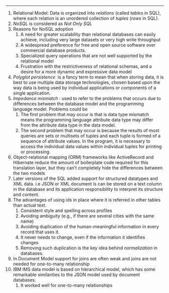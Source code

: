 ----
1. Relational Model: Data is organized into _relations_ (called _tables_ in SQL), where each relation is an unordered collection of _tuples_ (_rows_ in SQL).
2. _NoSQL_  is considered as _Not Only SQL_ 
3. Reasons for NoSQL adoption
	1. A need for greater scalability than relational databases can easily achieve, including very large datasets or very high write throughput
	2.  A widespread preference for free and open source software over commercial database products.
	3. Specialized query operations that are not well supported by the relational model
	4. Frustration with the restrictiveness of relational schemas, and a desire for a more dynamic and expressive data model
4. _Polyglot persistence_  is a fancy term to mean that when storing data, it is best to use multiple data storage technologies, chosen based upon the way data is being used by individual applications or components of a single application.
5. _Impedance mismatch_ : used to refer to the problems that occurs due to differences between the database model and the programming language model. Problems could be
	1. The first problem that may occur is that is data type mismatch means the programming language attribute data type may differ from the attribute data type in the data model.
	2. The second problem that may occur is because the results of most queries are sets or multisets of tuples and each tuple is formed of a sequence of attribute values. In the program, it is necessary to access the individual data values within individual tuples for printing or processing.
6. Object-relational mapping (ORM) frameworks like ActiveRecord and Hibernate reduce the amount of boilerplate code required for this translation layer, but they can’t completely hide the differences between the two models
7. Later versions of the SQL added support for structured datatypes and XML data. i.e JSON or XML document is can be stored on a text column in the database and its application responsibility to interpret its structure and content.
8. The advantages of using ids in place where it is referred in other tables than actual text.
	1. Consistent style and spelling across profiles
	2. Avoiding ambiguity (e.g., if there are several cities with the same name)
	3. Avoiding duplication of  the human-meaningful information in every record that uses it.
	4. It never needs to change, even if the information it identifies changes
	5. Removing such duplication is the key idea behind _normalization_ in databases.
9. In Document Model support for joins are often weak and joins are not needed for one-to-many relationship
10. IBM IMS data model is based on hierarchical model, which has some remarkable similarities to the JSON model used by document databases.
	1. It worked well for one-to-many relationships 